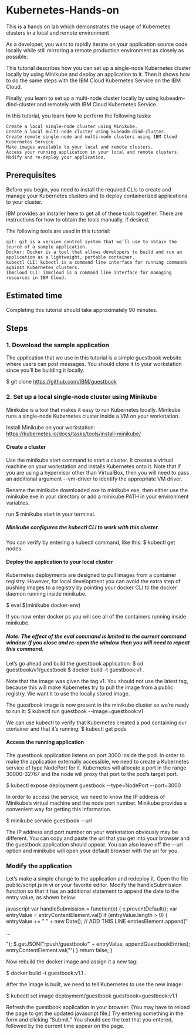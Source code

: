 # Kubernetes-Hands-on
This is a hands on lab which demonstrates the usage of Kubernetes clusters in a local and remote environment


As a developer, you want to rapidly iterate on your application source code locally while still mirroring a remote production environment as closely as possible. 

This tutorial describes how you can set up a single-node Kubernetes cluster locally by using Minikube and deploy an application to it. Then it shows how to do the same steps with the IBM Cloud Kubernetes Service on the IBM Cloud. 

Finally, you learn to set up a multi-node cluster locally by using kubeadm-dind-cluster and remotely with IBM Cloud Kubernetes Service.

In this tutorial, you learn how to perform the following tasks:

    Create a local single-node cluster using Minikube.
    Create a local multi-node cluster using kubeadm-dind-cluster.
    Create remote single-node and multi-node clusters using IBM Cloud Kubernetes Service.
    Make images available to your local and remote clusters.
    Access your running application in your local and remote clusters.
    Modify and re-deploy your application.

## Prerequisites

Before you begin, you need to install the required CLIs to create and manage your Kubernetes clusters and to deploy containerized applications to your cluster. 

IBM provides an installer here to get all of these tools together. There are instructions for how to obtain the tools manually, if desired.

The following tools are used in this tutorial:

    git: git is a version control system that we’ll use to obtain the source of a sample application.
    Docker: Docker is a tool that allows developers to build and run an application as a lightweight, portable container.
    kubectl CLI: kubectl is a command line interface for running commands against Kubernetes clusters.
    ibmcloud CLI: ibmcloud is a command line interface for managing resources in IBM Cloud.

## Estimated time

Completing this tutorial should take approximately 90 minutes.


## Steps

### 1. Download the sample application

The application that we use in this tutorial is a simple guestbook website where users can post messages. 
You should clone it to your workstation since you’ll be building it locally.

$ git clone https://github.com/IBM/guestbook

### 2.  Set up a local single-node cluster using Minikube

Minikube is a tool that makes it easy to run Kubernetes locally. Minikube runs a single-node Kubernetes cluster inside a VM on your workstation.

Install Minikube on your workstation: https://kubernetes.io/docs/tasks/tools/install-minikube/

#### Create a cluster

Use the minikube start command to start a cluster. It creates a virtual machine on your workstation and installs Kubernetes onto it. Note that if you are using a hypervisor other than VirtualBox, then you will need to pass an additional argument --vm-driver to identify the appropriate VM driver.

Rename the minikube downloaded exe to minikube.exe, then either use the minikube.exe in your directory or add a minikube PATH in your environment variables.

run $ minikube start in your terminal. 

##### Minikube configures the kubectl CLI to work with this cluster. 
You can verify by entering a kubectl command, like this: $ kubectl get nodes

#### Deploy the application to your local cluster

Kubernetes deployments are designed to pull images from a container registry. However, for local development you can avoid the extra step of pushing images to a registry by pointing your docker CLI to the docker daemon running inside minikube.

$ eval $(minikube docker-env)

If you now enter docker ps you will see all of the containers running inside minikube.

##### Note: The effect of the eval command is limited to the current command window. If you close and re-open the window then you will need to repeat this command.

Let’s go ahead and build the guestbook application: 
$ cd guestbook/v1/guestbook
$ docker build -t guestbook:v1 .

Note that the image was given the tag v1. You should not use the latest tag, because this will make Kubernetes try to pull the image from a public registry. We want it to use the locally stored image.

The guestbook image is now present in the minikube cluster so we’re ready to run it:
$ kubectl run guestbook --image=guestbook:v1

We can use kubectl to verify that Kubernetes created a pod containing our container and that it’s running:
$ kubectl get pods

#### Access the running application

The guestbook application listens on port 3000 inside the pod. In order to make the application externally accessible, we need to create a Kubernetes service of type NodePort for it. Kubernetes will allocate a port in the range 30000-32767 and the node will proxy that port to the pod’s target port.

$ kubectl expose deployment guestbook --type=NodePort --port=3000


In order to access the service, we need to know the IP address of Minikube’s virtual machine and the node port number. Minikube provides a convenient way for getting this information.

$ minikube service guestbook --url

The IP address and port number on your workstation obviously may be different. You can copy and paste the url that you get into your browser and the guestbook application should appear. You can also leave off the --url option and minikube will open your default browser with the url for you.


### Modify the application

Let’s make a simple change to the application and redeploy it. Open the file public/script.js in vi or your favorite editor. Modify the handleSubmission function so that it has an additional statement to append the date to the entry value, as shown below:

javascript
  var handleSubmission = function(e) {
    e.preventDefault();
    var entryValue = entryContentElement.val()
    if (entryValue.length > 0) {
      entryValue += " " + new Date();     // ADD THIS LINE
      entriesElement.append("<p>...</p>");
      $.getJSON("rpush/guestbook/" + entryValue, appendGuestbookEntries);
      entryContentElement.val("")
    }
    return false;
  }
  
  
Now rebuild the docker image and assign it a new tag:

$ docker build -t guestbook:v1.1 .


After the image is built, we need to tell Kubernetes to use the new image:

$ kubectl set image deployment/guestbook guestbook=guestbook:v1.1

Refresh the guestbook application in your browser. (You may have to reload the page to get the updated javascript file.) Try entering something in the form and clicking “Submit.” You should see the text that you entered, followed by the current time appear on the page.
